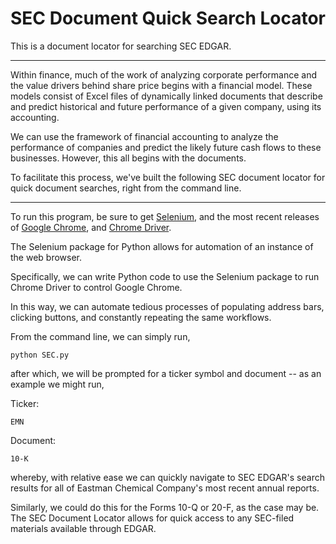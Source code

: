 # SEC Document Quick Search Locator
This is a document locator for searching SEC EDGAR.

-----------------------------------------------------------------------------------------------------------------
Within finance, much of the work of analyzing corporate performance and the value drivers behind share price
begins with a financial model. These models consist of Excel files of dynamically linked documents that
describe and predict historical and future performance of a given company, using its accounting.

We can use the framework of financial accounting to analyze the performance of companies and predict the likely
future cash flows to these businesses. However, this all begins with the documents.

To facilitate this process, we've built the following SEC document locator for quick document searches,
right from the command line.

-----------------------------------------------------------------------------------------------------------------


To run this program, be sure to get [Selenium](https://www.seleniumhq.org/), and the most recent releases of [Google Chrome](https://www.google.com/chrome/?brand=CHBF&utm_source=bing&utm_medium=cpc&utm_campaign=1005992%20%7C%20Chrome%20Win10%20%7C%20DR%20%7C%20ESS01%20%7C%20NA%20%7C%20US%20%7C%20en%20%7C%20Desk%20%7C%20BING%20SEM%20%7C%20BKWS%20~%20Top%20KWDS%20-%20Exact&utm_term=google%20chrome&utm_content=Google%20Chrome%20-%20Exact&ds_kid=43700010220923516&gclid=CNupzfPj--ACFduGxQIdWPcHaA&gclsrc=ds),
and [Chrome Driver](https://chromedriver.storage.googleapis.com/index.html?path=2.46/).

The Selenium package for Python allows for automation of an instance of the web browser.

Specifically, we can write Python code to use the Selenium package to run Chrome Driver to control Google Chrome.

In this way, we can automate tedious processes of populating address bars, clicking buttons, and constantly
repeating the same workflows.

From the command line, we can simply run,

```
python SEC.py
```
after which, we will be prompted for a ticker symbol and document -- as an example we might run,

Ticker:
```
EMN
```

Document:
```
10-K
```

whereby, with relative ease we can quickly navigate to SEC EDGAR's search results for all of Eastman Chemical Company's
most recent annual reports.

Similarly, we could do this for the Forms 10-Q or 20-F, as the case may be. The SEC Document Locator allows for quick
access to any SEC-filed materials available through EDGAR.
